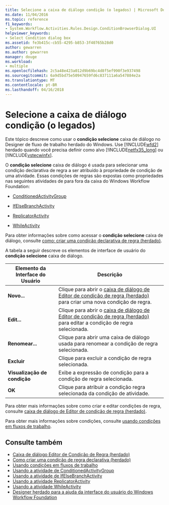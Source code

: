```yaml
---
title: Selecione a caixa de diálogo condição (o legados) | Microsoft Docs
ms.date: 11/04/2016
ms.topic: reference
f1_keywords:
- System.Workflow.Activities.Rules.Design.ConditionBrowserDialog.UI
helpviewer_keywords:
- Select Condition dialog box
ms.assetid: fe3b415c-cb55-4295-b853-3f40765b28d0
author: gewarren
ms.author: gewarren
manager: douge
ms.workload:
- multiple
ms.openlocfilehash: 2c5a48e423a012d9b69bc4d8f5ef990f3e937498
ms.sourcegitcommit: 6a9d5bd75e50947659fd6c837111a6a547884e2a
ms.translationtype: MT
ms.contentlocale: pt-BR
ms.lasthandoff: 04/16/2018
---
```

# <a name="select-condition-dialog-box-legacy"></a>Selecione a caixa de diálogo condição (o legados)
Este tópico descreve como usar o **condição selecione** caixa de diálogo no Designer de fluxo de trabalho herdado do Windows. Use [!INCLUDE[wfd2](../workflow-designer/includes/wfd2_md.md)] herdado quando você precisa definir como alvo [!INCLUDE[netfx35_long](../workflow-designer/includes/netfx35_long_md.md)] ou [!INCLUDE[vstecwinfx](../workflow-designer/includes/vstecwinfx_md.md)].

 O **condição selecione** caixa de diálogo é usada para selecionar uma condição declarativa de regra a ser atribuído à propriedade de condição de uma atividade. Essas condições de regras são expostas como propriedades nas seguintes atividades de para fora da caixa do Windows Workflow Foundation:

-   [ConditionedActivityGroup](http://go.microsoft.com/fwlink?LinkID=65017)

-   [IfElseBranchActivity](http://go.microsoft.com/fwlink?LinkID=65034)

-   [ReplicatorActivity](http://go.microsoft.com/fwlink?LinkID=65039)

-   [WhileActivity](http://go.microsoft.com/fwlink?LinkID=65049)

 Para obter informações sobre como acessar o **condição selecione** caixa de diálogo, consulte [como: criar uma condição declarativa de regra (herdado)](../workflow-designer/how-to-create-a-declarative-rule-condition-legacy.md).

 A tabela a seguir descreve os elementos de interface de usuário do **condição selecione** caixa de diálogo.

|Elemento da Interface do Usuário|Descrição|
|----------------|-----------------|
|**Novo...**|Clique para abrir o [caixa de diálogo de Editor de condição de regra (herdado)](../workflow-designer/rule-condition-editor-dialog-box-legacy.md) para criar uma nova condição de regra.|
|**Edit...**|Clique para abrir o [caixa de diálogo de Editor de condição de regra (herdado)](../workflow-designer/rule-condition-editor-dialog-box-legacy.md) para editar a condição de regra selecionada.|
|**Renomear...**|Clique para abrir uma caixa de diálogo usada para renomear a condição de regra selecionada.|
|**Excluir**|Clique para excluir a condição de regra selecionada.|
|**Visualização de condição**|Exibe a expressão de condição para a condição de regra selecionada.|
|**OK**|Clique para atribuir a condição regra selecionada da condição de atividade.|

 Para obter mais informações sobre como criar e editar condições de regra, consulte [caixa de diálogo de Editor de condição de regra (herdado)](../workflow-designer/rule-condition-editor-dialog-box-legacy.md).

 Para obter mais informações sobre condições, consulte [usando condições em fluxos de trabalho](http://go.microsoft.com/fwlink?LinkID=65009).

## <a name="see-also"></a>Consulte também

- [Caixa de diálogo Editor de Condição de Regra (herdado)](../workflow-designer/rule-condition-editor-dialog-box-legacy.md)
- [Como criar uma condição de regra declarativa (herdado)](../workflow-designer/how-to-create-a-declarative-rule-condition-legacy.md)
- [Usando condições em fluxos de trabalho](http://go.microsoft.com/fwlink?LinkID=65009)
- [Usando a atividade de ConditionedActivityGroup](http://go.microsoft.com/fwlink?LinkID=65066)
- [Usando a atividade de IfElseBranchActivity](http://go.microsoft.com/fwlink?LinkID=65075)
- [Usando a atividade ReplicatorActivity](http://go.microsoft.com/fwlink?LinkID=65080)
- [Usando a atividade WhileActivity](http://go.microsoft.com/fwlink?LinkID=65091)
- [Designer herdado para a ajuda da interface do usuário do Windows Workflow Foundation](../workflow-designer/legacy-designer-for-windows-workflow-foundation-ui-help.md)